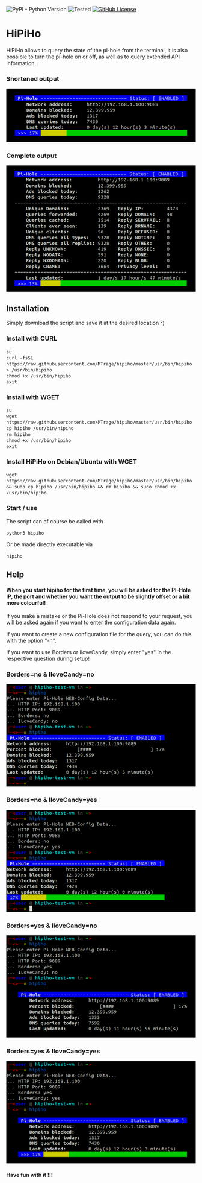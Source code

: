 ![PyPI - Python Version](https://img.shields.io/pypi/pyversions/3) ![Tested](https://img.shields.io/badge/Tested%20on-Arch%20Linux%20/%20Manjaro%20/%20Artix%20/%20Rocky%20Linux%20/%20Ubuntu%20/%20freeBSD%20-red)  [![GitHub License](https://img.shields.io/github/license/MTrage/hipiho)](https://github.com/MTrage/hipiho/blob/main/LICENSE)

# HiPiHo
HiPiHo allows to query the state of the pi-hole from the terminal, it is also possible to turn the pi-hole on or off, as well as to query extended API information.

### Shortened output
![](https://github.com/MTrage/hipiho/blob/main/screenshots/main.png)
### Complete output
![](https://github.com/MTrage/hipiho/blob/main/screenshots/main-all.png)

## Installation
Simply download the script and save it at the desired location °)

### Install with CURL
    su
    curl -fsSL https://raw.githubusercontent.com/MTrage/hipiho/master/usr/bin/hipiho > /usr/bin/hipiho
    chmod +x /usr/bin/hipiho
    exit

### Install with WGET
    su
    wget https://raw.githubusercontent.com/MTrage/hipiho/master/usr/bin/hipiho
    cp hipiho /usr/bin/hipiho
    rm hipiho
    chmod +x /usr/bin/hipiho
    exit

### Install HiPiHo on Debian/Ubuntu with WGET
    wget https://raw.githubusercontent.com/MTrage/hipiho/master/usr/bin/hipiho && sudo cp hipiho /usr/bin/hipiho && rm hipiho && sudo chmod +x /usr/bin/hipiho

### Start / use
The script can of course be called with

    python3 hipiho

Or be made directly executable via

    hipiho 
    
## Help
#### When you start hipiho for the first time, you will be asked for the PI-Hole IP, the port and whether you want the output to be slightly offset or a bit more colourful!

If you make a mistake or the Pi-Hole does not respond to your request, you will be asked again if you want to enter the configuration data again.

If you want to create a new configuration file for the query, you can do this with the option "-n".

If you want to use Borders or IloveCandy, simply enter "yes" in the respective question during setup!

### Borders=no & IloveCandy=no
![](https://github.com/MTrage/hipiho/blob/main/screenshots/ss01.png)
### Borders=no & IloveCandy=yes
![](https://github.com/MTrage/hipiho/blob/main/screenshots/ss02.png)
### Borders=yes & IloveCandy=no
![](https://github.com/MTrage/hipiho/blob/main/screenshots/ss03.png)
### Borders=yes & IloveCandy=yes
![](https://github.com/MTrage/hipiho/blob/main/screenshots/ss04.png)

#### Have fun with it !!!
